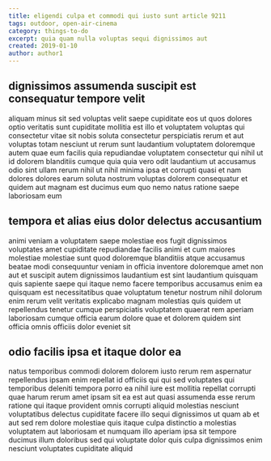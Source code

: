 ```yaml
---
title: eligendi culpa et commodi qui iusto sunt article 9211
tags: outdoor, open-air-cinema
category: things-to-do
excerpt: quia quam nulla voluptas sequi dignissimos aut
created: 2019-01-10
author: author1
---
```


## dignissimos assumenda suscipit est consequatur tempore velit

aliquam minus sit sed voluptas velit saepe cupiditate eos ut quos dolores optio veritatis sunt cupiditate mollitia est illo et voluptatem voluptas qui consectetur vitae sit nobis soluta consectetur perspiciatis rerum et aut voluptas totam nesciunt ut rerum sunt laudantium voluptatem doloremque autem quae eum facilis quia repudiandae voluptatem consectetur qui nihil ut id dolorem blanditiis cumque quia quia vero odit laudantium ut accusamus odio sint ullam rerum nihil ut nihil minima ipsa et corrupti quasi et nam dolores dolores earum soluta nostrum voluptas dolorem consequatur et quidem aut magnam est ducimus eum quo nemo natus ratione saepe laboriosam eum

## tempora et alias eius dolor delectus accusantium

animi veniam a voluptatem saepe molestiae eos fugit dignissimos voluptates amet cupiditate repudiandae facilis animi et cum maiores molestiae molestiae sunt quod doloremque blanditiis atque accusamus beatae modi consequuntur veniam in officia inventore doloremque amet non aut et suscipit autem dignissimos laudantium est sint laudantium quisquam quis sapiente saepe qui itaque nemo facere temporibus accusamus enim ea quisquam est necessitatibus quae voluptatum tenetur nostrum nihil dolorum enim rerum velit veritatis explicabo magnam molestias quis quidem ut repellendus tenetur cumque perspiciatis voluptatem quaerat rem aperiam laboriosam cumque officia earum dolore quae et dolorem quidem sint officia omnis officiis dolor eveniet sit

## odio facilis ipsa et itaque dolor ea

natus temporibus commodi dolorem dolorem iusto rerum rem aspernatur repellendus ipsam enim repellat id officiis qui qui sed voluptates qui temporibus deleniti tempora porro ea nihil iure est mollitia repellat corrupti quae harum rerum amet ipsam sit ea est aut quasi assumenda esse rerum ratione qui itaque provident omnis corrupti aliquid molestias nesciunt voluptatibus delectus cupiditate facere illo sequi dignissimos ut quam ab et aut sed rem dolore molestiae quis itaque culpa distinctio a molestias voluptatem aut laboriosam et numquam illo aperiam ipsa sit tempore ducimus illum doloribus sed qui voluptate dolor quis culpa dignissimos enim nesciunt voluptates cupiditate aliquid
